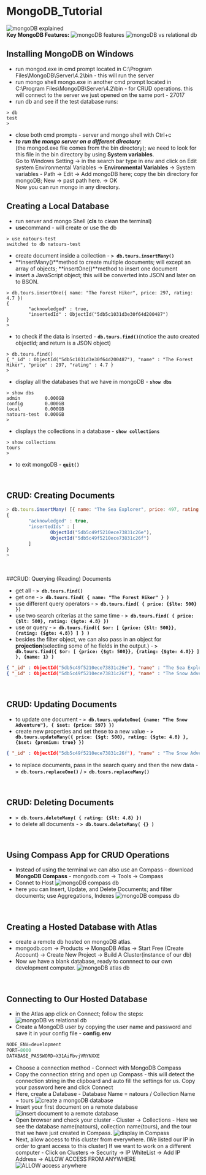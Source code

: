 # MongoDB_Tutorial
![mongoDB explained](images/mongoDB1.png)  
**Key MongoDB Features:**
![mongoDB features](images/mongoDB2.png)
![mongoDB vs relational db](images/mongoDB3.png)

## Installing MongoDB on Windows
- run mongod.exe in cmd prompt located in  C:\Program Files\MongoDB\Server\4.2\bin - this will run the server
- run mongo shell mongo.exe in another cmd prompt located in C:\Program Files\MongoDB\Server\4.2\bin - for CRUD operations. this will connect to the server we just opened on the same port - 27017
- run db and see if the test database runs:
```
> db
test
>
```   
- close both cmd prompts - server and mongo shell with Ctrl+c
- ***to run the mongo server on a different directory***:  
  (the mongod.exe file comes from the bin directory); we need to look for this file in the bin directory by using **System variables**.  
  Go to Windows Setting -> in the search bar type in env and click on Edit system Environmental Variables -> **Environmental Variables** -> System variables - Path -> Edit -> Add mongoDB here; copy the bin directory for mongoDB; New -> past path here. -> OK  
  Now you can run mongo in any directory.  

## Creating a Local Database
- run server and mongo Shell (**cls** to clean the terminal)
- **use**command - will create or use the db
```
> use natours-test
switched to db natours-test
```
- create document inside a collection - **```> db.tours.insertMany()```**
- **insertMany()**method to create multiple documents; will except an array of objects; **insertOne()**method to insert one document
- insert a JavaScript object; this will be converted into JSON and later on to BSON.
```
> db.tours.insertOne({ name: "The Forest Hiker", price: 297, rating: 4.7 })
{
        "acknowledged" : true,
        "insertedId" : ObjectId("5db5c1031d3e30f64d200487")
}
>
```
- to check if the data is inserted - **```db.tours.find()```**(notice the auto created objectId; and return is a JSON object)
```
> db.tours.find()
{ "_id" : ObjectId("5db5c1031d3e30f64d200487"), "name" : "The Forest Hiker", "price" : 297, "rating" : 4.7 }
>
```  
- display all the databases that we have in mongoDB - **```show dbs```**
```
> show dbs
admin         0.000GB
config        0.000GB
local         0.000GB
natours-test  0.000GB
>
```
- displays the collections in a database - **```show collections```**  
```
> show collections
tours
>
```  
- to exit mongoDB - **```quit()```**
<br/>

## CRUD: Creating Documents
```JavaScript
> db.tours.insertMany( [{ name: "The Sea Explorer", price: 497, rating: 4.8 } , { name: "The Snow Adventure", price: 997, rating: 4.9, difficulty: "easy" }] )
{
        "acknowledged" : true,
        "insertedIds" : [
                ObjectId("5db5c49f5210ece73831c26e"),
                ObjectId("5db5c49f5210ece73831c26f")
        ]
}
>
```  
<br/>

##CRUD: Querying (Reading) Documents
- get all - **```> db.tours.find()```**
- get one - **```> db.tours.find( { name: "The Forest Hiker" } )```**
- use different query operators - **```> db.tours.find( { price: {$lte: 500} })```**
- use two search criterias at the same time - **```> db.tours.find( { price: {$lt: 500}, rating: {$gte: 4.8} })   ```**
- use or query - **```> db.tours.find({ $or: [ {price: {$lt: 500}}, {rating: {$gte: 4.8}} ] } )```**
- besides the filter object, we can also pass in an object for **projection**(selecting some of he fields in the output.) - **```> db.tours.find({ $or: [ {price: {$gt: 500}}, {rating: {$gte: 4.8}} ] }, {name: 1} )```**  
```JSON
{ "_id" : ObjectId("5db5c49f5210ece73831c26e"), "name" : "The Sea Explorer" }
{ "_id" : ObjectId("5db5c49f5210ece73831c26f"), "name" : "The Snow Adventure" }
```  
<br/>

## CRUD: Updating Documents
- to update one document - **```> db.tours.updateOne( {name: "The Snow Adventure"}, { $set: {price: 597} })```**
- create new properties and set these to a new value - **```> db.tours.updateMany({ price: {$gt: 500}, rating: {$gte: 4.8} }, {$set: {premium: true} })```**  
```JSON
{ "_id" : ObjectId("5db5c49f5210ece73831c26f"), "name" : "The Snow Adventure", "price" : 597, "rating" : 4.9, "difficulty" : "easy", "premium" : true }
```  
- to replace documents, pass in the search query and then the new data - **```> db.tours.replaceOne()```** / **```> db.tours.replaceMany()```**  
<br/>  

## CRUD: Deleting Documents
- **```> db.tours.deleteMany( { rating: {$lt: 4.8} })```**  
- to delete all documents - **```> db.tours.deleteMany( {} )```**  
<br/>  

## Using Compass App for CRUD Operations
- Instead of using the terminal we can also use an Compass - download **MongoDB Compass** - mongodb.com -> Tools -> Compass
- Connet to Host
![mongoDB compass db](images/mongoDB4.png)
- here you can Insert, Update, and Delete Documents; and filter documents; use Aggregations, Indexes
![mongoDB compass db](images/mongoDB5.png)  
<br/>

## Creating a Hosted Database with Atlas
- create a remote db hosted on mongoDB atlas.
- mongodb.com -> Products -> MongoDB Atlas -> Start Free (Create Account) -> Create New Project -> Build A Cluster(instance of our db)
- Now we have a blank database, ready to connnect to our own development computer.
![mongoDB atlas db](images/mongoDB6.png)  
<br/>

## Connecting to Our Hosted Database
- in the Atlas app click on Connect; follow the steps:
![mongoDB vs relational db](images/mongoDB6.png)
- Create a MongoDB user by copying the user name and password and save it in your config file - **config.env**
```JavaScript
NODE_ENV=development
PORT=8000
DATABASE_PASSWORD=X31AiFbvjVRYNXXE
```
- Choose a connection method - Connect with MongoDB Compass
- Copy the connection string and open up Compass - this will detect the connection string in the clipboard and auto fill the settings for us. Copy your password here and click Connect
- Here, create a Database - Database Name = natours / Collection Name = tours
![create a mongoDB database](images/mongoDB8.png)
- Insert your first document on a remote database
![insert document to a remote database](images/mongoDB9.png)
- Open browser and check your cluster - Cluster -> Collections - Here we see the database name(natours), collection name(tours), and the tour that we have just created in Compass.
![display in Compass](images/mongoDB10.png)
- Next, allow access to this cluster from everywhere. (We listed our IP in order to grant access to this cluster) If we want to work on a different computer - Click on Clusters -> Security -> IP WhiteList -> Add IP Address -> ALLOW ACCESS FROM ANYWHERE
![ALLOW access anywhere](images/mongoDB11.png)